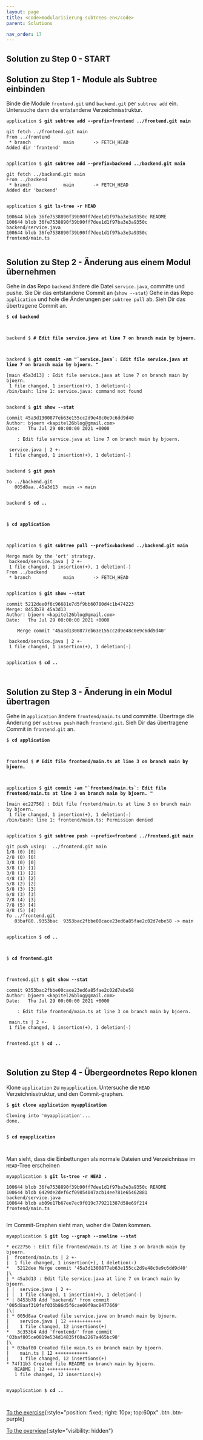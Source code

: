 ```yaml
---
layout: page
title: <code>modularisierung-subtrees-en</code>
parent: Solutions

nav_order: 17
---
```

## Solution zu Step 0 - START

## Solution zu Step 1 - Module als Subtree einbinden

Binde die Module `frontend.git` und `backend.git`
per `subtree add` ein.
Untersuche dann die entstandene Verzeichnisstruktur.


<pre><code>application $ <b>git subtree add --prefix=frontend ../frontend.git main</b><br><br>git fetch ../frontend.git main<br>From ../frontend<br> * branch            main       -&gt; FETCH_HEAD<br>Added dir 'frontend'<br><br></code></pre>



<pre><code>application $ <b>git subtree add --prefix=backend ../backend.git main</b><br><br>git fetch ../backend.git main<br>From ../backend<br> * branch            main       -&gt; FETCH_HEAD<br>Added dir 'backend'<br><br></code></pre>



<pre><code>application $ <b>git ls-tree -r HEAD</b><br><br>100644 blob 36fe7538890f39b90ff7dee1d1f97ba3e3a9350c	README<br>100644 blob 36fe7538890f39b90ff7dee1d1f97ba3e3a9350c	backend/service.java<br>100644 blob 36fe7538890f39b90ff7dee1d1f97ba3e3a9350c	frontend/main.ts<br><br></code></pre>


## Solution zu Step 2 - Änderung aus einem Modul übernehmen

Gehe in das Repo `backend` ändere die Datei `service.java`, committe und pushe.
Sie Dir das entstandene Commit an (`show --stat`)
Gehe in das Repo `application` und hole die Änderungen per `subtree pull` ab.
Sieh Dir das übertragene Commit an.


<pre><code>$ <b>cd backend</b><br><br><br></code></pre>



<pre><code>backend $ <b># Edit file service.java at line 7 on branch main by bjoern.</b><br><br><br></code></pre>



<pre><code>backend $ <b>git commit -am &quot;`service.java`: Edit file service.java at line 7 on branch main by bjoern. &quot;</b><br><br>[main 45a3d13] : Edit file service.java at line 7 on branch main by bjoern.<br> 1 file changed, 1 insertion(+), 1 deletion(-)<br>/bin/bash: line 1: service.java: command not found<br><br></code></pre>



<pre><code>backend $ <b>git show --stat </b><br><br>commit 45a3d1300877eb63e155cc2d9e48c0e9c6dd9d40<br>Author: bjoern &lt;kapitel26blog@gmail.com&gt;<br>Date:   Thu Jul 29 00:00:00 2021 +0000<br><br>    : Edit file service.java at line 7 on branch main by bjoern.<br><br> service.java | 2 +-<br> 1 file changed, 1 insertion(+), 1 deletion(-)<br><br></code></pre>



<pre><code>backend $ <b>git push</b><br><br>To ../backend.git<br>   005d8aa..45a3d13  main -&gt; main<br><br></code></pre>



<pre><code>backend $ <b>cd ..</b><br><br><br></code></pre>



<pre><code>$ <b>cd application</b><br><br><br></code></pre>



<pre><code>application $ <b>git subtree pull --prefix=backend ../backend.git main</b><br><br>Merge made by the 'ort' strategy.<br> backend/service.java | 2 +-<br> 1 file changed, 1 insertion(+), 1 deletion(-)<br>From ../backend<br> * branch            main       -&gt; FETCH_HEAD<br><br></code></pre>



<pre><code>application $ <b>git show --stat </b><br><br>commit 5212dee0f6c96681e7d5f9bb60780d4c1b474223<br>Merge: 8453b78 45a3d13<br>Author: bjoern &lt;kapitel26blog@gmail.com&gt;<br>Date:   Thu Jul 29 00:00:00 2021 +0000<br><br>    Merge commit '45a3d1300877eb63e155cc2d9e48c0e9c6dd9d40'<br><br> backend/service.java | 2 +-<br> 1 file changed, 1 insertion(+), 1 deletion(-)<br><br></code></pre>



<pre><code>application $ <b>cd ..</b><br><br><br></code></pre>


## Solution zu Step 3 - Änderung in ein Modul übertragen

Gehe in `application` ändere `frontend/main.ts` und committe.
Übertrage die Änderung per `subtree push` nach `frontend.git`.
Sieh Dir das übertragene Commit in `frontend.git` an.


<pre><code>$ <b>cd application</b><br><br><br></code></pre>



<pre><code>frontend $ <b># Edit file frontend/main.ts at line 3 on branch main by bjoern.</b><br><br><br></code></pre>



<pre><code>application $ <b>git commit -am &quot;`frontend/main.ts`: Edit file frontend/main.ts at line 3 on branch main by bjoern. &quot;</b><br><br>[main ec22756] : Edit file frontend/main.ts at line 3 on branch main by bjoern.<br> 1 file changed, 1 insertion(+), 1 deletion(-)<br>/bin/bash: line 1: frontend/main.ts: Permission denied<br><br></code></pre>



<pre><code>application $ <b>git subtree push --prefix=frontend ../frontend.git main</b><br><br>git push using:  ../frontend.git main<br>1/8 (0) [0]<br>2/8 (0) [0]<br>3/8 (0) [0]<br>3/8 (1) [1]<br>3/8 (1) [2]<br>4/8 (1) [2]<br>5/8 (2) [2]<br>5/8 (3) [3]<br>6/8 (3) [3]<br>7/8 (4) [3]<br>7/8 (5) [4]<br>8/8 (5) [4]<br>To ../frontend.git<br>   03baf80..9353bac  9353bac2fbbe00cace23ed6a85fae2c02d7ebe58 -&gt; main<br><br></code></pre>



<pre><code>application $ <b>cd ..</b><br><br><br></code></pre>



<pre><code>$ <b>cd frontend.git</b><br><br><br></code></pre>



<pre><code>frontend.git $ <b>git show --stat </b><br><br>commit 9353bac2fbbe00cace23ed6a85fae2c02d7ebe58<br>Author: bjoern &lt;kapitel26blog@gmail.com&gt;<br>Date:   Thu Jul 29 00:00:00 2021 +0000<br><br>    : Edit file frontend/main.ts at line 3 on branch main by bjoern.<br><br> main.ts | 2 +-<br> 1 file changed, 1 insertion(+), 1 deletion(-)<br><br></code></pre>



<pre><code>frontend.git $ <b>cd ..</b><br><br><br></code></pre>


## Solution zu Step 4 - Übergeordnetes Repo klonen

Klone `application` zu `myapplication`.
Untersuche die `HEAD` Verzeichnisstruktur,
und den Commit-graphen.


<pre><code>$ <b>git clone application myapplication</b><br><br>Cloning into 'myapplication'...<br>done.<br><br></code></pre>



<pre><code>$ <b>cd myapplication</b><br><br><br></code></pre>


Man sieht, dass die Einbettungen als normale Dateien und Verzeichnisse im `HEAD`-Tree erscheinen


<pre><code>myapplication $ <b>git ls-tree -r HEAD .</b><br><br>100644 blob 36fe7538890f39b90ff7dee1d1f97ba3e3a9350c	README<br>100644 blob 6429de2def6cf09854047acb14ee781e65462881	backend/service.java<br>100644 blob ab09e17b67ee7ec9f019c779211387d58e69f214	frontend/main.ts<br><br></code></pre>


Im Commit-Graphen sieht man, woher die Daten kommen.


<pre><code>myapplication $ <b>git log --graph --oneline --stat</b><br><br>* ec22756 : Edit file frontend/main.ts at line 3 on branch main by bjoern.<br>|  frontend/main.ts | 2 +-<br>|  1 file changed, 1 insertion(+), 1 deletion(-)<br>*   5212dee Merge commit '45a3d1300877eb63e155cc2d9e48c0e9c6dd9d40'<br>|\  <br>| * 45a3d13 : Edit file service.java at line 7 on branch main by bjoern.<br>| |  service.java | 2 +-<br>| |  1 file changed, 1 insertion(+), 1 deletion(-)<br>* | 8453b78 Add 'backend/' from commit '005d8aaf310fef036b86d5f6cae09f9ac8477669'<br>|\| <br>| * 005d8aa Created file service.java on branch main by bjoern.<br>|    service.java | 12 ++++++++++++<br>|    1 file changed, 12 insertions(+)<br>*   3c353b4 Add 'frontend/' from commit '03baf805ce0819e534d14835f60a2267a465bc98'<br>|\  <br>| * 03baf80 Created file main.ts on branch main by bjoern.<br>|    main.ts | 12 ++++++++++++<br>|    1 file changed, 12 insertions(+)<br>* 74f11b3 Created file README on branch main by bjoern.<br>   README | 12 ++++++++++++<br>   1 file changed, 12 insertions(+)<br><br></code></pre>



<pre><code>myapplication $ <b>cd ..</b><br><br><br></code></pre>


[To the exercise](aufgabe-modularisierung-subtrees-en.html){:style="position: fixed; right: 10px; top:60px" .btn .btn-purple}

[To the overview](../../ueberblick-en.html){:style="visibility: hidden"}

